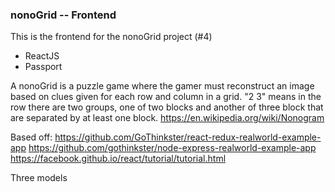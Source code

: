 ### nonoGrid -- Frontend

This is the frontend for the nonoGrid project (#4)

- ReactJS
- Passport

A nonoGrid is a puzzle game where the gamer must reconstruct an image
based on clues given for each row and column in a grid. "2 3" means in the row there are two groups, one of two blocks and another of three block that are separated by at least one block.
https://en.wikipedia.org/wiki/Nonogram


Based off:
https://github.com/GoThinkster/react-redux-realworld-example-app
https://github.com/gothinkster/node-express-realworld-example-app
https://facebook.github.io/react/tutorial/tutorial.html

Three models
